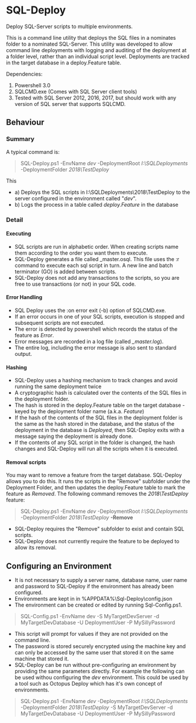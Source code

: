 # SQL-Deploy
Deploy SQL-Server scripts to multiple environments.

This is a command line utility that deploys the SQL files in a nominates folder to a nominated SQL-Server.
This utility was developed to allow command line deployments with logging and auditing of the deployment at a folder level, rather than an individual script level. Deployments are tracked in the target database in a deploy.Feature table.

Dependencies:
  1. Powershell 3.0
  2. SQLCMD.exe (Comes with SQL Server client tools)
  3. Tested with SQL Server 2012, 2016, 2017, but should work with any version of SQL server that supports SQLCMD.

## Behaviour
### Summary
A typical command is:
> SQL-Deploy.ps1 -EnvName *dev* -DeploymentRoot *I:\SQLDeployments* -DeploymentFolder *2018\TestDeploy*

This
* a) Deploys the SQL scripts in I:\SQLDeployments\2018\TestDeploy to the server configured in the environment called "*dev*".
* b) Logs the process in a table called *deploy.Feature* in the database

### Detail
#### Executing
* SQL scripts are run in alphabetic order. When creating scripts name them according to the order you want them to execute.
* SQL-Deploy generates a file called _master.osql. This file uses the :r command to execute each sql script in turn. A new line and batch terminator (GO) is added between scripts.
* SQL-Deploy does not add any transactions to the scripts, so you are free to use transactions (or not) in your SQL code.
#### Error Handling
* SQL Deploy uses the :on error exit (-b) option of SQLCMD.exe.
* If an error occurs in one of your SQL scripts, execution is stopped and subsequent scripts are not executed.
* The error is detected by powershell which records the status of the feature as *Error*.
* Error messages are recorded in a log file (called *<env>_master.log*).
* The entire log, including the error message is also sent to standard output.
#### Hashing
* SQL-Deploy uses a hashing mechanism to track changes and avoid running the same deployment twice
* A cryptographic hash is calculated over the contents of the SQL files in the deployment folder.
* The hash is stored in the deploy.Feature table on the target database - keyed by the deployment folder name (a.k.a. *Feature*)
* If the hash of the contents of the SQL files in the deployment folder is the same as the hash stored in the database, and the status of the deployment in the database is *Deployed*, then SQL-Deploy exits with a message saying the deployment is already done.
* If the contents of any SQL script in the folder is changed, the hash changes and SQL-Deploy will run all the scripts when it is executed.

#### Removal scripts
You may want to remove a feature from the target database. SQL-Deploy allows you to do this. It runs the scripts in the "Remove" subfolder under the Deployment Folder, and then updates the deploy.Feature table to mark the feature as *Removed*.
The following command removes the *2018\TestDeploy* feature:
> SQL-Deploy.ps1 -EnvName *dev* -DeploymentRoot *I:\SQLDeployments* -DeploymentFolder *2018\TestDeploy* **-Remove**
* SQL-Deploy requires the "Remove" subfolder to exist and contain  SQL scripts.
* SQL-Deploy does not currently require the feature to be deployed to allow its removal.
  

## Configuring an Environment
* It is not necessary to supply a server name, database name, user name and password to SQL-Deploy if the environment has already been configured.
* Environments are kept in in %APPDATA%\Sql-Deploy\config.json
* The environment can be created or edited by running Sql-Config.ps1.
> SQL-Config.ps1 -EnvName dev -S MyTargetDevServer -d MyTargetDevDatabase -U DeploymentUser -P MySillyPassword
* This script will prompt for values if they are not provided on the command line.
* The password is stored securely encrypted using the machine key and can only be accessed by the same user that stored it on the same machine that stored it.
* SQL-Deploy can be run without pre-configuring an environment by providing the same parameters directly. For example the following can be used withou configuring the *dev* environment. This could be used by a tool such as Octopus Deploy which has it's own concept of environments.
> SQL-Deploy.ps1 -EnvName *dev* -DeploymentRoot *I:\SQLDeployments* -DeploymentFolder *2018\TestDeploy*  -S MyTargetDevServer -d MyTargetDevDatabase -U DeploymentUser -P MySillyPassword
